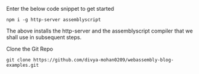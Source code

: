 Enter the below code snippet to get started

```
npm i -g http-server assemblyscript
```

The above installs the http-server and the assemblyscript compiler that we shall use in subsequent steps.

Clone the Git Repo

```
git clone https://github.com/divya-mohan0209/webassembly-blog-examples.git
```